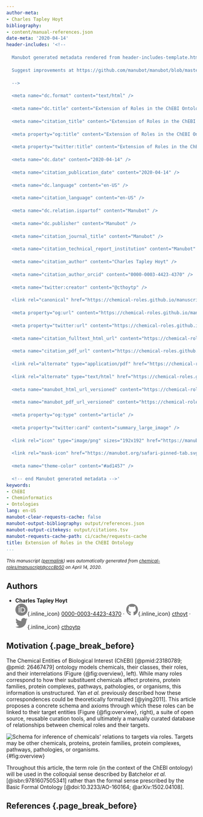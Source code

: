 ```yaml
---
author-meta:
- Charles Tapley Hoyt
bibliography:
- content/manual-references.json
date-meta: '2020-04-14'
header-includes: '<!--

  Manubot generated metadata rendered from header-includes-template.html.

  Suggest improvements at https://github.com/manubot/manubot/blob/master/manubot/process/header-includes-template.html

  -->

  <meta name="dc.format" content="text/html" />

  <meta name="dc.title" content="Extension of Roles in the ChEBI Ontology" />

  <meta name="citation_title" content="Extension of Roles in the ChEBI Ontology" />

  <meta property="og:title" content="Extension of Roles in the ChEBI Ontology" />

  <meta property="twitter:title" content="Extension of Roles in the ChEBI Ontology" />

  <meta name="dc.date" content="2020-04-14" />

  <meta name="citation_publication_date" content="2020-04-14" />

  <meta name="dc.language" content="en-US" />

  <meta name="citation_language" content="en-US" />

  <meta name="dc.relation.ispartof" content="Manubot" />

  <meta name="dc.publisher" content="Manubot" />

  <meta name="citation_journal_title" content="Manubot" />

  <meta name="citation_technical_report_institution" content="Manubot" />

  <meta name="citation_author" content="Charles Tapley Hoyt" />

  <meta name="citation_author_orcid" content="0000-0003-4423-4370" />

  <meta name="twitter:creator" content="@cthoytp" />

  <link rel="canonical" href="https://chemical-roles.github.io/manuscript/" />

  <meta property="og:url" content="https://chemical-roles.github.io/manuscript/" />

  <meta property="twitter:url" content="https://chemical-roles.github.io/manuscript/" />

  <meta name="citation_fulltext_html_url" content="https://chemical-roles.github.io/manuscript/" />

  <meta name="citation_pdf_url" content="https://chemical-roles.github.io/manuscript/manuscript.pdf" />

  <link rel="alternate" type="application/pdf" href="https://chemical-roles.github.io/manuscript/manuscript.pdf" />

  <link rel="alternate" type="text/html" href="https://chemical-roles.github.io/manuscript/v/ccc8b5045d630b4c39d4291db58e29d9cde1d015/" />

  <meta name="manubot_html_url_versioned" content="https://chemical-roles.github.io/manuscript/v/ccc8b5045d630b4c39d4291db58e29d9cde1d015/" />

  <meta name="manubot_pdf_url_versioned" content="https://chemical-roles.github.io/manuscript/v/ccc8b5045d630b4c39d4291db58e29d9cde1d015/manuscript.pdf" />

  <meta property="og:type" content="article" />

  <meta property="twitter:card" content="summary_large_image" />

  <link rel="icon" type="image/png" sizes="192x192" href="https://manubot.org/favicon-192x192.png" />

  <link rel="mask-icon" href="https://manubot.org/safari-pinned-tab.svg" color="#ad1457" />

  <meta name="theme-color" content="#ad1457" />

  <!-- end Manubot generated metadata -->'
keywords:
- ChEBI
- Cheminformatics
- Ontologies
lang: en-US
manubot-clear-requests-cache: false
manubot-output-bibliography: output/references.json
manubot-output-citekeys: output/citations.tsv
manubot-requests-cache-path: ci/cache/requests-cache
title: Extension of Roles in the ChEBI Ontology
...
```







<small><em>
This manuscript
([permalink](https://chemical-roles.github.io/manuscript/v/ccc8b5045d630b4c39d4291db58e29d9cde1d015/))
was automatically generated
from [chemical-roles/manuscript@ccc8b50](https://github.com/chemical-roles/manuscript/tree/ccc8b5045d630b4c39d4291db58e29d9cde1d015)
on April 14, 2020.
</em></small>

## Authors



+ **Charles Tapley Hoyt**<br>
    ![ORCID icon](images/orcid.svg){.inline_icon}
    [0000-0003-4423-4370](https://orcid.org/0000-0003-4423-4370)
    · ![GitHub icon](images/github.svg){.inline_icon}
    [cthoyt](https://github.com/cthoyt)
    · ![Twitter icon](images/twitter.svg){.inline_icon}
    [cthoytp](https://twitter.com/cthoytp)<br>
  <small>
  </small>



## Motivation {.page_break_before}

The Chemical Entities of Biological Interest (ChEBI) [@pmid:23180789; @pmid: 26467479] ontology models chemicals, their classes,
their roles, and their interrelations (Figure {@fig:overview}, left). While many roles correspond to how their
substituent chemicals affect proteins, protein families, protein complexes, pathways, pathologies, or organisms, this
information is unstructured. Yan *et al.* previously described how these correspondences could be theoretically
formalized [@ying2011]. This article proposes a concrete schema and axioms through which these roles can be linked to their target
entities (Figure {@fig:overview}, right), a suite of open source, reusable curation tools, and ultimately a manually
curated database of relationships between chemical roles and their targets. 

![Schema for inference of chemicals' relations to targets via roles.
Targets may be other chemicals, proteins, protein families, protein
complexes, pathways, pathologies, or organisms.](images/overview.svg){#fig:overview}

Throughout this article, the term role (in the context of the ChEBI ontology) will be used in the colloquial sense
described by Batchelor *et al.* [@isbn:9781607505341] rather than the formal sense prescribed by the
Basic Formal Ontology [@doi:10.3233/AO-160164; @arXiv:1502.04108].


## References {.page_break_before}

<!-- Explicitly insert bibliography here -->
<div id="refs"></div>
